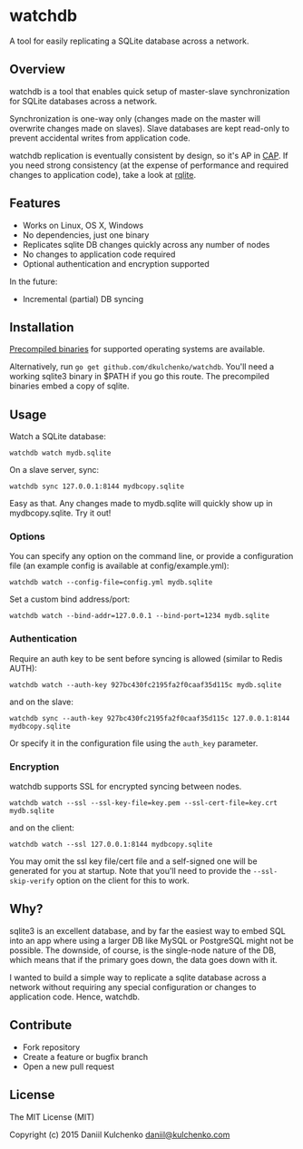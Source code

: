# watchdb

A tool for easily replicating a SQLite database across a network.

## Overview

watchdb is a tool that enables quick setup of master-slave synchronization for 
SQLite databases across a network.

Synchronization is one-way only (changes made on the master will overwrite
changes made on slaves). Slave databases are kept read-only to prevent 
accidental writes from application code.

watchdb replication is eventually consistent by design, so it's AP in [CAP](http://en.wikipedia.org/wiki/CAP_theorem).
If you need strong consistency (at the expense of performance and required changes to 
application code), take a look at [rqlite](https://github.com/otoolep/rqlite).

## Features

- Works on Linux, OS X, Windows
- No dependencies, just one binary
- Replicates sqlite DB changes quickly across any number of nodes
- No changes to application code required
- Optional authentication and encryption supported

In the future:

- Incremental (partial) DB syncing

## Installation

[Precompiled binaries](https://github.com/dkulchenko/watchdb/releases) for supported 
operating systems are available.

Alternatively, run `go get github.com/dkulchenko/watchdb`. You'll need a working sqlite3 
binary in $PATH if you go this route. The precompiled binaries embed a copy of sqlite.

## Usage

Watch a SQLite database:

```
watchdb watch mydb.sqlite
```

On a slave server, sync:

```
watchdb sync 127.0.0.1:8144 mydbcopy.sqlite
```

Easy as that. Any changes made to mydb.sqlite will quickly show up in mydbcopy.sqlite. Try it out!

### Options

You can specify any option on the command line, or provide a configuration file (an example config is available at config/example.yml):

```
watchdb watch --config-file=config.yml mydb.sqlite
```

Set a custom bind address/port:

```
watchdb watch --bind-addr=127.0.0.1 --bind-port=1234 mydb.sqlite
```

### Authentication

Require an auth key to be sent before syncing is allowed (similar to Redis AUTH):

```
watchdb watch --auth-key 927bc430fc2195fa2f0caaf35d115c mydb.sqlite
```

and on the slave:

```
watchdb sync --auth-key 927bc430fc2195fa2f0caaf35d115c 127.0.0.1:8144 mydbcopy.sqlite
```

Or specify it in the configuration file using the `auth_key` parameter.

### Encryption

watchdb supports SSL for encrypted syncing between nodes.

```
watchdb watch --ssl --ssl-key-file=key.pem --ssl-cert-file=key.crt mydb.sqlite
```

and on the client:

```
watchdb watch --ssl 127.0.0.1:8144 mydbcopy.sqlite
```

You may omit the ssl key file/cert file and a self-signed one will be generated for you
at startup. Note that you'll need to provide the `--ssl-skip-verify` option on the client
for this to work.

## Why?

sqlite3 is an excellent database, and by far the easiest way to embed SQL into an app
where using a larger DB like MySQL or PostgreSQL might not be possible. The downside, 
of course, is the single-node nature of the DB, which means that if the primary goes 
down, the data goes down with it.

I wanted to build a simple way to replicate a sqlite database across a network without
requiring any special configuration or changes to application code. Hence, watchdb.

## Contribute

- Fork repository
- Create a feature or bugfix branch
- Open a new pull request

## License

The MIT License (MIT)

Copyright (c) 2015 Daniil Kulchenko <daniil@kulchenko.com>
